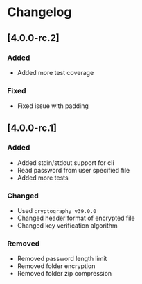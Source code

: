 # Changelog

## [4.0.0-rc.2]

### Added

- Added more test coverage

### Fixed

- Fixed issue with padding

## [4.0.0-rc.1]

### Added

- Added stdin/stdout support for cli
- Read password from user specified file
- Added more tests

### Changed

- Used `cryptography v39.0.0`
- Changed header format of encrypted file
- Changed key verification algorithm

### Removed

- Removed password length limit
- Removed folder encryption
- Removed folder zip compression
